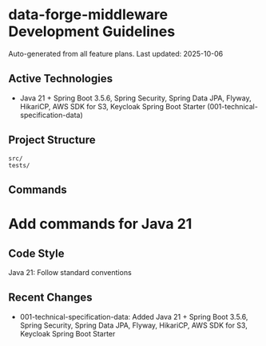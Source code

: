# data-forge-middleware Development Guidelines

Auto-generated from all feature plans. Last updated: 2025-10-06

## Active Technologies
- Java 21 + Spring Boot 3.5.6, Spring Security, Spring Data JPA, Flyway, HikariCP, AWS SDK for S3, Keycloak Spring Boot Starter (001-technical-specification-data)

## Project Structure
```
src/
tests/
```

## Commands
# Add commands for Java 21

## Code Style
Java 21: Follow standard conventions

## Recent Changes
- 001-technical-specification-data: Added Java 21 + Spring Boot 3.5.6, Spring Security, Spring Data JPA, Flyway, HikariCP, AWS SDK for S3, Keycloak Spring Boot Starter

<!-- MANUAL ADDITIONS START -->
<!-- MANUAL ADDITIONS END -->